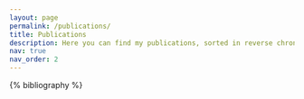 ```yaml
---
layout: page
permalink: /publications/
title: Publications
description: Here you can find my publications, sorted in reverse chronological order, showcasing my contributions to AI, IoT, and blockchain research.
nav: true
nav_order: 2
---
```


<!-- _pages/publications.md -->
<div class="publications">

{% bibliography %}

</div>
